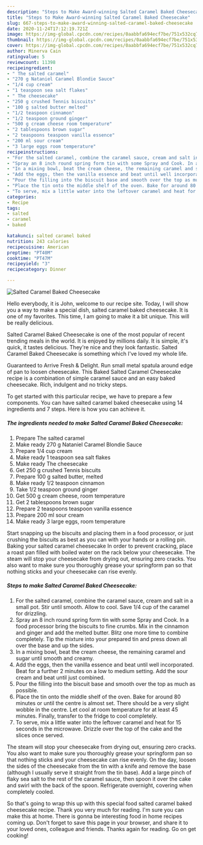 ```yaml
---
description: "Steps to Make Award-winning Salted Caramel Baked Cheesecake"
title: "Steps to Make Award-winning Salted Caramel Baked Cheesecake"
slug: 667-steps-to-make-award-winning-salted-caramel-baked-cheesecake
date: 2020-11-24T17:12:19.721Z
image: https://img-global.cpcdn.com/recipes/0aabbfa694ecf7be/751x532cq70/salted-caramel-baked-cheesecake-recipe-main-photo.jpg
thumbnail: https://img-global.cpcdn.com/recipes/0aabbfa694ecf7be/751x532cq70/salted-caramel-baked-cheesecake-recipe-main-photo.jpg
cover: https://img-global.cpcdn.com/recipes/0aabbfa694ecf7be/751x532cq70/salted-caramel-baked-cheesecake-recipe-main-photo.jpg
author: Minerva Cain
ratingvalue: 5
reviewcount: 11398
recipeingredient:
- " The salted caramel"
- "270 g Nataniel Caramel Blondie Sauce"
- "1/4 cup cream"
- "1 teaspoon sea salt flakes"
- " The cheesecake"
- "250 g crushed Tennis biscuits"
- "100 g salted butter melted"
- "1/2 teaspoon cinnamon"
- "1/2 teaspoon ground ginger"
- "500 g cream cheese room temperature"
- "2 tablespoons brown sugar"
- "2 teaspoons teaspoon vanilla essence"
- "200 ml sour cream"
- "3 large eggs room temperature"
recipeinstructions:
- "For the salted caramel, combine the caramel sauce, cream and salt in a small pot. Stir until smooth. Allow to cool. Save 1/4 cup of the caramel for drizzling."
- "Spray an 8 inch round spring form tin with some Spray and Cook. In a food processor bring the biscuits to fine crumbs. Mix in the cinnamon and ginger and add the melted butter. Blitz one more time to combine completely. Tip the mixture into your prepared tin and press down all over the base and up the sides."
- "In a mixing bowl, beat the cream cheese, the remaining caramel and sugar until smooth and creamy."
- "Add the eggs, then the vanilla essence and beat until well incorporated. Beat for a further 2 minutes on a low to medium setting. Add the sour cream and beat until just combined."
- "Pour the filling into the biscuit base and smooth over the top as much as possible."
- "Place the tin onto the middle shelf of the oven. Bake for around 80 minutes or until the centre is almost set. There should be a very slight wobble in the centre. Let cool at room temperature for at least 45 minutes. Finally, transfer to the fridge to cool completely."
- "To serve, mix a little water into the leftover caramel and heat for 15 seconds in the microwave. Drizzle over the top of the cake and the slices once served."
categories:
- Recipe
tags:
- salted
- caramel
- baked

katakunci: salted caramel baked 
nutrition: 243 calories
recipecuisine: American
preptime: "PT40M"
cooktime: "PT47M"
recipeyield: "3"
recipecategory: Dinner

---
```



![Salted Caramel Baked Cheesecake](https://img-global.cpcdn.com/recipes/0aabbfa694ecf7be/751x532cq70/salted-caramel-baked-cheesecake-recipe-main-photo.jpg)

Hello everybody, it is John, welcome to our recipe site. Today, I will show you a way to make a special dish, salted caramel baked cheesecake. It is one of my favorites. This time, I am going to make it a bit unique. This will be really delicious.

Salted Caramel Baked Cheesecake is one of the most popular of recent trending meals in the world. It is enjoyed by millions daily. It is simple, it's quick, it tastes delicious. They're nice and they look fantastic. Salted Caramel Baked Cheesecake is something which I've loved my whole life.

Guaranteed to Arrive Fresh &amp; Delight. Run small metal spatula around edge of pan to loosen cheesecake. This Baked Salted Caramel Cheesecake recipe is a combination of simple caramel sauce and an easy baked cheesecake. Rich, indulgent and no tricky steps.


To get started with this particular recipe, we have to prepare a few components. You can have salted caramel baked cheesecake using 14 ingredients and 7 steps. Here is how you can achieve it.

<!--inarticleads1-->

##### The ingredients needed to make Salted Caramel Baked Cheesecake:

1. Prepare  The salted caramel
1. Make ready 270 g Nataniel Caramel Blondie Sauce
1. Prepare 1/4 cup cream
1. Make ready 1 teaspoon sea salt flakes
1. Make ready  The cheesecake
1. Get 250 g crushed Tennis biscuits
1. Prepare 100 g salted butter, melted
1. Make ready 1/2 teaspoon cinnamon
1. Take 1/2 teaspoon ground ginger
1. Get 500 g cream cheese, room temperature
1. Get 2 tablespoons brown sugar
1. Prepare 2 teaspoons teaspoon vanilla essence
1. Prepare 200 ml sour cream
1. Make ready 3 large eggs, room temperature


Start snapping up the biscuits and placing them in a food processor, or just crushing the biscuits as best as you can with your hands or a rolling pin. Baking your salted caramel cheesecake In order to prevent cracking, place a roast pan filled with boiled water on the rack below your cheesecake. The steam will stop your cheesecake from drying out, ensuring zero cracks. You also want to make sure you thoroughly grease your springform pan so that nothing sticks and your cheesecake can rise evenly. 

<!--inarticleads2-->

##### Steps to make Salted Caramel Baked Cheesecake:

1. For the salted caramel, combine the caramel sauce, cream and salt in a small pot. Stir until smooth. Allow to cool. Save 1/4 cup of the caramel for drizzling.
1. Spray an 8 inch round spring form tin with some Spray and Cook. In a food processor bring the biscuits to fine crumbs. Mix in the cinnamon and ginger and add the melted butter. Blitz one more time to combine completely. Tip the mixture into your prepared tin and press down all over the base and up the sides.
1. In a mixing bowl, beat the cream cheese, the remaining caramel and sugar until smooth and creamy.
1. Add the eggs, then the vanilla essence and beat until well incorporated. Beat for a further 2 minutes on a low to medium setting. Add the sour cream and beat until just combined.
1. Pour the filling into the biscuit base and smooth over the top as much as possible.
1. Place the tin onto the middle shelf of the oven. Bake for around 80 minutes or until the centre is almost set. There should be a very slight wobble in the centre. Let cool at room temperature for at least 45 minutes. Finally, transfer to the fridge to cool completely.
1. To serve, mix a little water into the leftover caramel and heat for 15 seconds in the microwave. Drizzle over the top of the cake and the slices once served.


The steam will stop your cheesecake from drying out, ensuring zero cracks. You also want to make sure you thoroughly grease your springform pan so that nothing sticks and your cheesecake can rise evenly. On the day, loosen the sides of the cheesecake from the tin with a knife and remove the base (although I usually serve it straight from the tin base). Add a large pinch of flaky sea salt to the rest of the caramel sauce, then spoon it over the cake and swirl with the back of the spoon. Refrigerate overnight, covering when completely cooled. 

So that's going to wrap this up with this special food salted caramel baked cheesecake recipe. Thank you very much for reading. I'm sure you can make this at home. There is gonna be interesting food in home recipes coming up. Don't forget to save this page in your browser, and share it to your loved ones, colleague and friends. Thanks again for reading. Go on get cooking!
